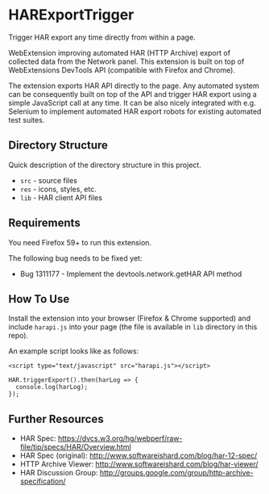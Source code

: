 # HARExportTrigger
Trigger HAR export any time directly from within a page.

WebExtension improving automated HAR (HTTP Archive) export of collected data from the Network panel. This extension is built on top of WebExtensions DevTools API (compatible with Firefox and Chrome).

The extension exports HAR API directly to the page. Any automated system can be consequently built on top of the API and trigger HAR export using a simple JavaScript call at any time. It can be also nicely integrated with e.g. Selenium to implement automated HAR export robots for existing automated test suites.

## Directory Structure
Quick description of the directory structure in this project.

* `src` - source files
* `res` - icons, styles, etc.
* `lib` - HAR client API files

## Requirements
You need Firefox 59+ to run this extension.

The following bug needs to be fixed yet:
* Bug 1311177 - Implement the devtools.network.getHAR API method

## How To Use
Install the extension into your browser (Firefox & Chrome supported)
and include `harapi.js` into your page (the file is available in `lib`
directory in this repo).

An example script looks like as follows:

```
<script type="text/javascript" src="harapi.js"></script>

HAR.triggerExport().then(harLog => {
  console.log(harLog);
});
```

## Further Resources
* HAR Spec: https://dvcs.w3.org/hg/webperf/raw-file/tip/specs/HAR/Overview.html
* HAR Spec (original): http://www.softwareishard.com/blog/har-12-spec/
* HTTP Archive Viewer: http://www.softwareishard.com/blog/har-viewer/
* HAR Discussion Group: http://groups.google.com/group/http-archive-specification/
